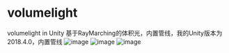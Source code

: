 # volumelight
volumelight in Unity
基于RayMarching的体积光，内置管线，我的Unity版本为2018.4.0，内置管线
![image](https://img-blog.csdnimg.cn/2020012611434874.gif)
![image](https://github.com/Claymoreno1/volumelight/blob/master/forGIT/GIF2.gif)
![image](https://github.com/Claymoreno1/volumelight/blob/master/forGIT/test.gif)

